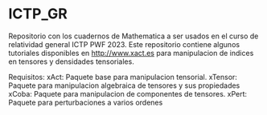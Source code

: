 # ICTP_GR

Repositorio con los cuadernos de Mathematica a ser usados en el curso de relatividad general ICTP PWF 2023. 
Este repositorio contiene algunos tutoriales disponibles en http://www.xact.es para manipulacion de indices en tensores y
densidades tensoriales.

Requisitos:
xAct: Paquete base para manipulacion tensorial.
xTensor: Paquete para manipulacion algebraica de tensores y sus propiedades
xCoba: Paquete para manipulacion de componentes de tensores.
xPert: Paquete para perturbaciones a varios ordenes 


